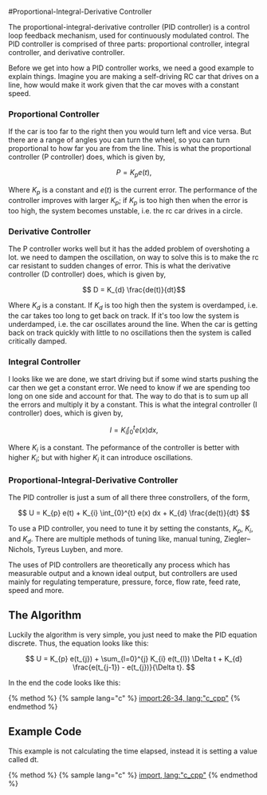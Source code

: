 #Proportional-Integral-Derivative Controller

The proportional-integral-derivative controller (PID controller) is a control loop feedback mechanism, used for continuously modulated control.
The PID controller is comprised of three parts: proportional controller, integral controller, and derivative controller.

Before we get into how a PID controller works, we need a good example to explain things.
Imagine you are making a self-driving RC car that drives on a line, how would make it work given that the car moves with a constant speed.

### Proportional Controller

If the car is too far to the right then you would turn left and vice versa.
But there are a range of angles you can turn the wheel, so you can turn proportional to how far you are from the line.
This is what the proportional controller (P controller) does, which is given by,

$$ P = K_{p} e(t), $$

Where $K_{p}$ is a constant and $e(t)$ is the current error.
The performance of the controller improves with larger $K_{p}$;
if $K_{p}$ is too high then when the error is too high, the system becomes unstable, i.e. the rc car drives in a circle.

### Derivative Controller

The P controller works well but it has the added problem of overshoting a lot.
we need to dampen the oscillation, on way to solve this is to make the rc car resistant to sudden changes of error.
This is what the derivative controller (D controller) does, which is given by,

$$ D = K_{d} \frac{de(t)}{dt}$$

Where $K_{d}$ is a constant.
If $K_{d}$ is too high then the system is overdamped, i.e. the car takes too long to get back on track.
If it's too low the system is underdamped, i.e. the car oscillates around the line.
When the car is getting back on track quickly with little to no oscillations then the system is called critically damped.

### Integral Controller

I looks like we are done, we start driving but if some wind starts pushing the car then we get a constant error.
We need to know if we are spending too long on one side and account for that.
The way to do that is to sum up all the errors and multiply it by a constant.
This is what the integral controller (I controller) does, which is given by,

$$ I = K_{i} \int_{0}^{t} e(x) dx, $$

Where $K_{i}$ is a constant.
The peformance of the controller is better with higher $K_{i}$; but with higher $K_{i}$ it can introduce oscillations.

### Proportional-Integral-Derivative Controller

The PID controller is just a sum of all there three constrollers, of the form,

$$ U = K_{p} e(t) + K_{i} \int_{0}^{t} e(x) dx + K_{d} \frac{de(t)}{dt} $$

To use a PID controller, you need to tune it by setting the constants, $K_{p}$, $K_{i}$, and $K_{d}$.
There are multiple methods of tuning like, manual tuning, Ziegler–Nichols, Tyreus Luyben, and more.

The uses of PID controllers are theoretically any process which has measurable output and a known ideal output,
but controllers are used mainly for regulating temperature, pressure, force, flow rate, feed rate, speed and more.

## The Algorithm

Luckily the algorithm is very simple, you just need to make the PID equation discrete.
Thus, the equation looks like this:

$$ U = K_{p} e(t_{j}) + \sum_{l=0}^{j} K_{i} e(t_{l}) \Delta t + K_{d} \frac{e(t_{j-1}) - e(t_{j})}{\Delta t}. $$

In the end the code looks like this:

{% method %}
{% sample lang="c" %}
[import:26-34, lang:"c_cpp"](code/c/pid_controller.c)
{% endmethod %}

## Example Code

This example is not calculating the time elapsed, instead it is setting a value called dt.

{% method %}
{% sample lang="c" %}
[import, lang:"c_cpp"](code/c/pid_controller.c)
{% endmethod %}

<script>
MathJax.Hub.Queue(["Typeset",MathJax.Hub]);
</script>

